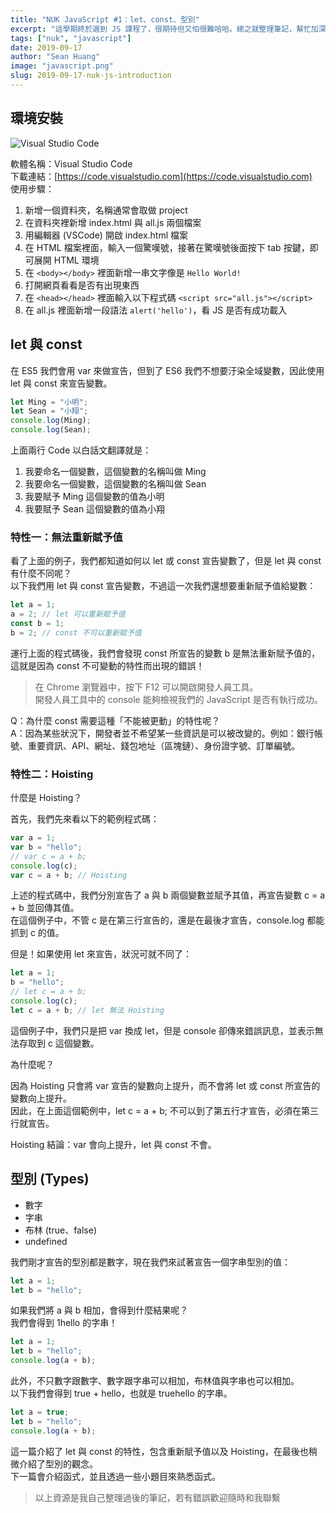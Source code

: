 ```yaml
---
title: "NUK JavaScript #1：let、const、型別"
excerpt: "這學期終於選到 JS 課程了，很期待但又怕很難哈哈。總之就整理筆記，幫忙加深印象吧，往後複習期中期末考試應該有幫助。此篇將會介紹環境安裝、型別，與 ES6 的 let、const。"
tags: ["nuk", "javascript"]
date: 2019-09-17
author: "Sean Huang"
image: "javascript.png"
slug: 2019-09-17-nuk-js-introduction
---
```


## 環境安裝

![Visual Studio Code](https://i.imgur.com/0xVhFCW.png)

軟體名稱：Visual Studio Code  
下載連結：[https://code.visualstudio.com](https://code.visualstudio.com)  
使用步驟：

1. 新增一個資料夾，名稱通常會取做 project
2. 在資料夾裡新增 index.html 與 all.js 兩個檔案
3. 用編輯器 (VSCode) 開啟 index.html 檔案
4. 在 HTML 檔案裡面，輸入一個驚嘆號，接著在驚嘆號後面按下 tab 按鍵，即可展開 HTML 環境
5. 在 `<body></body>` 裡面新增一串文字像是 `Hello World!`
6. 打開網頁看看是否有出現東西
7. 在 `<head></head>` 裡面輸入以下程式碼 `<script src="all.js"></script>`
8. 在 all.js 裡面新增一段語法 `alert('hello')`，看 JS 是否有成功載入

## let 與 const

在 ES5 我們會用 var 來做宣告，但到了 ES6 我們不想要汙染全域變數，因此使用 let 與 const 來宣告變數。

```javascript
let Ming = "小明";
let Sean = "小翔";
console.log(Ming);
console.log(Sean);
```

上面兩行 Code 以白話文翻譯就是：

1. 我要命名一個變數，這個變數的名稱叫做 Ming
2. 我要命名一個變數，這個變數的名稱叫做 Sean
3. 我要賦予 Ming 這個變數的值為小明
4. 我要賦予 Sean 這個變數的值為小翔

### 特性一：無法重新賦予值

看了上面的例子，我們都知道如何以 let 或 const 宣告變數了，但是 let 與 const 有什麼不同呢？  
以下我們用 let 與 const 宣告變數，不過這一次我們還想要重新賦予值給變數：

```javascript
let a = 1;
a = 2; // let 可以重新賦予值
const b = 1;
b = 2; // const 不可以重新賦予值
```

運行上面的程式碼後，我們會發現 const 所宣告的變數 b 是無法重新賦予值的，這就是因為 const 不可變動的特性而出現的錯誤！

> 在 Chrome 瀏覽器中，按下 F12 可以開啟開發人員工具。  
> 開發人員工具中的 console 能夠檢視我們的 JavaScript 是否有執行成功。

Q：為什麼 const 需要這種「不能被更動」的特性呢？  
A：因為某些狀況下，開發者並不希望某一些資訊是可以被改變的。例如：銀行帳號、重要資訊、API、網址、錢包地址（區塊鏈）、身份證字號、訂單編號。

### 特性二：Hoisting

什麼是 Hoisting？

首先，我們先來看以下的範例程式碼：

```javascript
var a = 1;
var b = "hello";
// var c = a + b;
console.log(c);
var c = a + b; // Hoisting
```

上述的程式碼中，我們分別宣告了 a 與 b 兩個變數並賦予其值，再宣告變數 c = a + b 並回傳其值。  
在這個例子中，不管 c 是在第三行宣告的，還是在最後才宣告，console.log 都能抓到 c 的值。

但是！如果使用 let 來宣告，狀況可就不同了：

```javascript
let a = 1;
b = "hello";
// let c = a + b;
console.log(c);
let c = a + b; // let 無法 Hoisting
```

這個例子中，我們只是把 var 換成 let，但是 console 卻傳來錯誤訊息，並表示無法存取到 c 這個變數。

為什麼呢？

因為 Hoisting 只會將 var 宣告的變數向上提升，而不會將 let 或 const 所宣告的變數向上提升。  
因此，在上面這個範例中，let c = a + b; 不可以到了第五行才宣告，必須在第三行就宣告。

Hoisting 結論：var 會向上提升，let 與 const 不會。

## 型別 (Types)

- 數字
- 字串
- 布林 (true、false)
- undefined

我們剛才宣告的型別都是數字，現在我們來試著宣告一個字串型別的值：

```javascript
let a = 1;
let b = "hello";
```

如果我們將 a 與 b 相加，會得到什麼結果呢？  
我們會得到 1hello 的字串！

```javascript
let a = 1;
let b = "hello";
console.log(a + b);
```

此外，不只數字跟數字、數字跟字串可以相加，布林值與字串也可以相加。  
以下我們會得到 true + hello，也就是 truehello 的字串。

```javascript
let a = true;
let b = "hello";
console.log(a + b);
```

這一篇介紹了 let 與 const 的特性，包含重新賦予值以及 Hoisting，在最後也稍微介紹了型別的觀念。  
下一篇會介紹函式，並且透過一些小題目來熟悉函式。

> 以上資源是我自己整理過後的筆記，若有錯誤歡迎隨時和我聯繫
